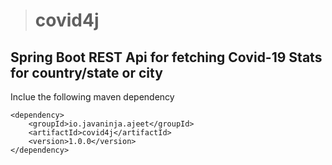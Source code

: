 > # covid4j

## Spring Boot REST Api for fetching Covid-19 Stats for country/state or city

Inclue the following maven dependency
```
<dependency>
    <groupId>io.javaninja.ajeet</groupId>
    <artifactId>covid4j</artifactId>
    <version>1.0.0</version>
</dependency>
```
